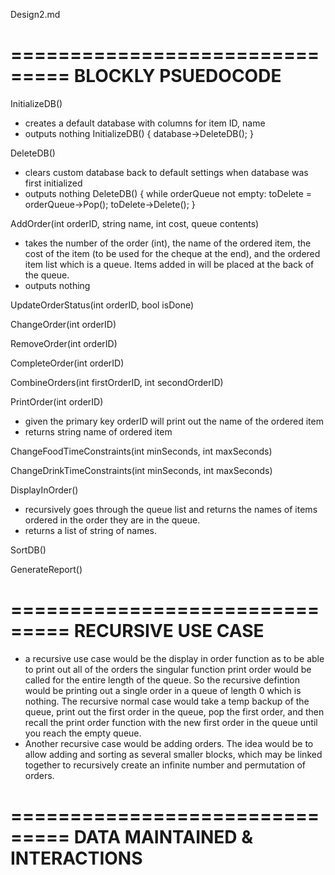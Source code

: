 Design2.md

===============================
BLOCKLY PSUEDOCODE
===============================

InitializeDB()
- creates a default database with columns for item ID, name
- outputs nothing
InitializeDB() {
  database->DeleteDB();
}

DeleteDB()
- clears custom database back to default settings when database was first initialized
- outputs nothing
DeleteDB() {
  while orderQueue not empty:
    toDelete = orderQueue->Pop();
    toDelete->Delete();
}

AddOrder(int orderID, string name, int cost, queue<Food> contents) 
- takes the number of the order (int), the name of the ordered item, the cost of the item (to be used for the cheque at the end), and the ordered item list which is a queue. Items added in will be placed at the back of the queue.
- outputs nothing

UpdateOrderStatus(int orderID, bool isDone)


ChangeOrder(int orderID)


RemoveOrder(int orderID)


CompleteOrder(int orderID)


CombineOrders(int firstOrderID, int secondOrderID)


PrintOrder(int orderID)
- given the primary key orderID will print out the name of the ordered item
- returns string name of ordered item

ChangeFoodTimeConstraints(int minSeconds, int maxSeconds)


ChangeDrinkTimeConstraints(int minSeconds, int maxSeconds)


DisplayInOrder()
- recursively goes through the queue list and returns the names of items ordered in the order they are in the queue.
- returns a list of string of names.

SortDB()


GenerateReport()


===============================
RECURSIVE USE CASE
===============================

- a recursive use case would be the display in order function as to be able to print out all of the orders the singular function print order would be called for the entire length of the queue. So the recursive defintion would be printing out a single order in a queue of length 0 which is nothing. The recursive normal case would take a temp backup of the queue, print out the first order in  the queue, pop the first order, and then recall the print order function with the new first order in the queue until you reach the empty queue.
- Another recursive case would be adding orders. The idea would be to allow adding and sorting as several smaller blocks, which may be linked together to recursively create an infinite number and permutation of orders.

===============================
DATA MAINTAINED & INTERACTIONS
===============================


